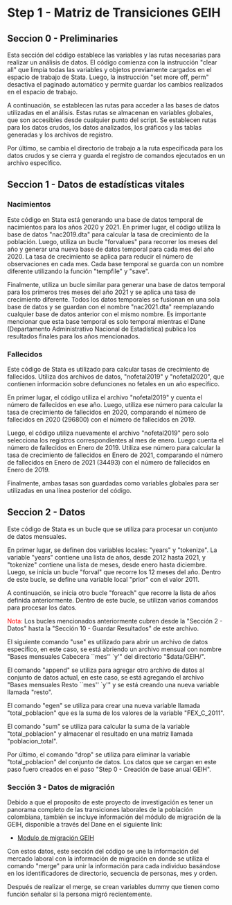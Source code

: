 #  Step 1 - Matriz de Transiciones GEIH

## Seccion 0 - Preliminaries

Esta sección del código establece las variables y las rutas necesarias para realizar un análisis de datos. El código comienza con la instrucción "clear all" que limpia todas las variables y objetos previamente cargados en el espacio de trabajo de Stata. Luego, la instrucción "set more off, perm" desactiva el paginado automático y permite guardar los cambios realizados en el espacio de trabajo.

A continuación, se establecen las rutas para acceder a las bases de datos utilizadas en el análisis. Estas rutas se almacenan en variables globales, que son accesibles desde cualquier punto del script. Se establecen rutas para los datos crudos, los datos analizados, los gráficos y las tablas generadas y los archivos de registro.

Por último, se cambia el directorio de trabajo a la ruta especificada para los datos crudos y se cierra y guarda el registro de comandos ejecutados en un archivo específico.

## Seccion 1 - Datos de estadísticas vitales 

### Nacimientos

Este código en Stata está generando una base de datos temporal de nacimientos para los años 2020 y 2021. En primer lugar, el código utiliza la base de datos "nac2019.dta" para calcular la tasa de crecimiento de la población. Luego, utiliza un bucle "forvalues" para recorrer los meses del año y generar una nueva base de datos temporal para cada mes del año 2020. La tasa de crecimiento se aplica para reducir el número de observaciones en cada mes. Cada base temporal se guarda con un nombre diferente utilizando la función "tempfile" y "save".

Finalmente, utiliza un bucle similar para generar una base de datos temporal para los primeros tres meses del año 2021 y se aplica una tasa de crecimiento diferente. Todos los datos temporales se fusionan en una sola base de datos y se guardan con el nombre "nac2021.dta" reemplazando cualquier base de datos anterior con el mismo nombre. Es importante mencionar que esta base temporal es solo temporal mientras el Dane (Departamento Administrativo Nacional de Estadística) publica los resultados finales para los años mencionados.


### Fallecidos 

Este código de Stata es utilizado para calcular tasas de crecimiento de fallecidos. Utiliza dos archivos de datos, "nofetal2019" y "nofetal2020", que contienen información sobre defunciones no fetales en un año específico.

En primer lugar, el código utiliza el archivo "nofetal2019" y cuenta el número de fallecidos en ese año. Luego, utiliza ese número para calcular la tasa de crecimiento de fallecidos en 2020, comparando el número de fallecidos en 2020 (296800) con el número de fallecidos en 2019.

Luego, el código utiliza nuevamente el archivo "nofetal2019" pero solo selecciona los registros correspondientes al mes de enero. Luego cuenta el número de fallecidos en Enero de 2019. Utiliza ese número para calcular la tasa de crecimiento de fallecidos en Enero de 2021, comparando el número de fallecidos en Enero de 2021 (34493) con el número de fallecidos en Enero de 2019.

Finalmente, ambas tasas son guardadas como variables globales para ser utilizadas en una línea posterior del código.


## Seccion 2 -  Datos

Este código de Stata es un bucle que se utiliza para procesar un conjunto de datos mensuales.

En primer lugar, se definen dos variables locales: "years" y "tokenize". La variable "years" contiene una lista de años, desde 2012 hasta 2021, y "tokenize" contiene una lista de meses, desde enero hasta diciembre. Luego, se inicia un bucle "forval" que recorre los 12 meses del año. Dentro de este bucle, se define una variable local "prior" con el valor 2011.

A continuación, se inicia otro bucle "foreach" que recorre la lista de años definida anteriormente. Dentro de este bucle, se utilizan varios comandos para procesar los datos.

<span style="color: red;">Nota:</span> Los bucles mencionados anteriormente cubren desde la "Sección 2 - Datos" hasta la "Sección 10 - Guardar Resultados" de este archivo. 

El siguiente comando "use" es utilizado para abrir un archivo de datos específico, en este caso, se está abriendo un archivo mensual con nombre "Bases mensuales Cabecera ``mes'' `y'" del directorio "$data/GEIH/".

El comando "append" se utiliza para agregar otro archivo de datos al conjunto de datos actual, en este caso, se está agregando el archivo "Bases mensuales Resto ``mes'' `y'" y se está creando una nueva variable llamada "resto".

El comando "egen" se utiliza para crear una nueva variable llamada "total_poblacion" que es la suma de los valores de la variable "FEX_C_2011".

El comando "sum" se utiliza para calcular la suma de la variable "total_poblacion" y almacenar el resultado en una matriz llamada "poblacion_total".

Por último, el comando "drop" se utiliza para eliminar la variable "total_poblacion" del conjunto de datos. Los datos que se cargan en este paso fuero creados en el paso "Step 0 - Creación de base anual GEIH". 

### Sección 3 - Datos de migración


Debido a que el proposito de este proyecto de investigación es tener un panorama completo de las transiciones laborales de la población colombiana, también se incluye información del módulo de migración de la GEIH, disponible a través del Dane en el siguiente link: 

- [Modulo de migración GEIH][migracion-link]

[migracion-link]: https://microdatos.dane.gov.co/index.php/catalog/MERCLAB-Microdatos#_r=&collection=&country=&dtype=&from=1970&page=1&ps=&sid=&sk=&sort_by=title&sort_order=&to=2022&topic=&view=s&vk=

Con estos datos, este sección del código se une la información del mercado laboral con la información de migración en donde se utiliza el comando "merge" para unir la información para cada individuo basándose en los identificadores de directorio, secuencia de personas, mes y orden. 

Después de realizar el merge, se crean variables dummy que tienen como función señalar si la persona migró recientemente. 